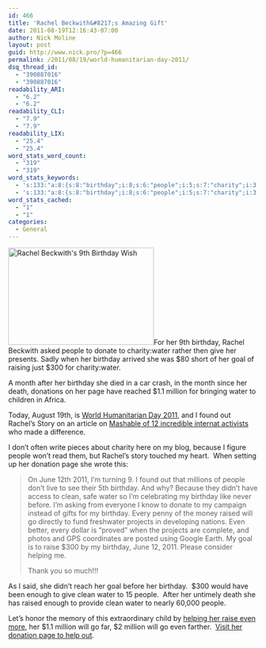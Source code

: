 ```yaml
---
id: 466
title: 'Rachel Beckwith&#8217;s Amazing Gift'
date: 2011-08-19T12:16:43-07:00
author: Nick Moline
layout: post
guid: http://www.nick.pro/?p=466
permalink: /2011/08/19/world-humanitarian-day-2011/
dsq_thread_id:
  - "390887016"
  - "390887016"
readability_ARI:
  - "6.2"
  - "6.2"
readability_CLI:
  - "7.9"
  - "7.9"
readability_LIX:
  - "25.4"
  - "25.4"
word_stats_word_count:
  - "319"
  - "319"
word_stats_keywords:
  - 's:133:"a:8:{s:8:"birthday";i:8;s:6:"people";i:5;s:7:"charity";i:3;s:5:"water";i:6;s:4:"goal";i:3;s:4:"page";i:3;i:2011;i:3;s:5:"clean";i:3;}";'
  - 's:133:"a:8:{s:8:"birthday";i:8;s:6:"people";i:5;s:7:"charity";i:3;s:5:"water";i:6;s:4:"goal";i:3;s:4:"page";i:3;i:2011;i:3;s:5:"clean";i:3;}";'
word_stats_cached:
  - "1"
  - "1"
categories:
  - General
---
```

[<img class="alignright size-full wp-image-468" title="Rachel Beckwith's 9th Birthday Wish" alt="Rachel Beckwith's 9th Birthday Wish" src="https://i2.wp.com/www.nick.pro/wp-content/uploads/2011/08/090a37248b294max.jpg?resize=294%2C196&#038;ssl=1" width="294" height="196" data-recalc-dims="1" />](http://mycharitywater.org/rachels9thbirthday)For her 9th birthday, Rachel Beckwith asked people to donate to charity:water rather then give her presents. Sadly when her birthday arrived she was $80 short of her goal of raising just $300 for charity:water.

A month after her birthday she died in a car crash, in the month since her death, donations on her page have reached $1.1 million for bringing water to children in Africa.

Today, August 19th, is <a title="World Humanitarian Day 2011" href="http://ochaonline.un.org/whd/" target="_blank">World Humanitarian Day 2011</a>, and I found out Rachel&#8217;s Story on an article on <a href="http://mashable.com/2011/08/19/world-humanitarian-day-2011/#237336-Rachel-Beckwith" target="_blank">Mashable of 12 incredible internat activists</a> who made a difference.

I don&#8217;t often write pieces about charity here on my blog, because I figure people won&#8217;t read them, but Rachel&#8217;s story touched my heart.  When setting up her donation page she wrote this:

> On June 12th 2011, I&#8217;m turning 9. I found out that millions of people don&#8217;t live to see their 5th birthday. And why? Because they didn&#8217;t have access to clean, safe water so I&#8217;m celebrating my birthday like never before. I&#8217;m asking from everyone I know to donate to my campaign instead of gifts for my birthday. Every penny of the money raised will go directly to fund freshwater projects in developing nations. Even better, every dollar is &#8220;proved&#8221; when the projects are complete, and photos and GPS coordinates are posted using Google Earth. My goal is to raise $300 by my birthday, June 12, 2011. Please consider helping me.
> 
> Thank you so much!!!

As I said, she didn&#8217;t reach her goal before her birthday.  $300 would have been enough to give clean water to 15 people.  After her untimely death she has raised enough to provide clean water to nearly 60,000 people.

Let&#8217;s honor the memory of this extraordinary child by [helping her raise even more](http://mycharitywater.org/rachels9thbirthday), her $1.1 million will go far, $2 million will go even farther.  [Visit her donation page to help out](http://mycharitywater.org/rachels9thbirthday).